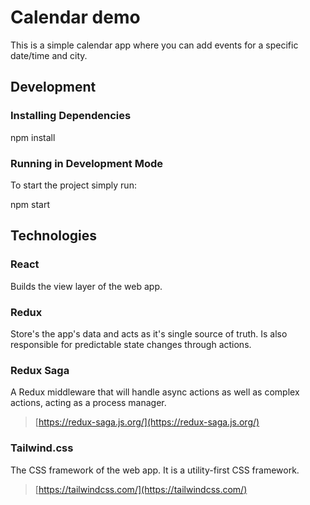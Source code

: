 # Calendar demo



This is a simple calendar app where you can add events for a specific date/time and city.

## Development

### Installing Dependencies


npm install


### Running in Development Mode

To start the project simply run:


npm start





## Technologies

### React

Builds the view layer of the web app.

### Redux

Store's the app's data and acts as it's single source of truth. Is also responsible for predictable state changes through actions.

### Redux Saga

A Redux middleware that will handle async actions as well as complex actions, acting as a process manager.

> [https://redux-saga.js.org/](https://redux-saga.js.org/)

### Tailwind.css

The CSS framework of the web app. It is a utility-first CSS framework.

> [https://tailwindcss.com/](https://tailwindcss.com/)


